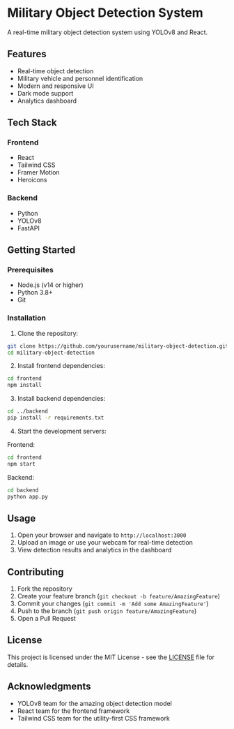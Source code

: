 # Military Object Detection System

A real-time military object detection system using YOLOv8 and React.

## Features

- Real-time object detection
- Military vehicle and personnel identification
- Modern and responsive UI
- Dark mode support
- Analytics dashboard

## Tech Stack

### Frontend
- React
- Tailwind CSS
- Framer Motion
- Heroicons

### Backend
- Python
- YOLOv8
- FastAPI

## Getting Started

### Prerequisites
- Node.js (v14 or higher)
- Python 3.8+
- Git

### Installation

1. Clone the repository:
```bash
git clone https://github.com/yourusername/military-object-detection.git
cd military-object-detection
```

2. Install frontend dependencies:
```bash
cd frontend
npm install
```

3. Install backend dependencies:
```bash
cd ../backend
pip install -r requirements.txt
```

4. Start the development servers:

Frontend:
```bash
cd frontend
npm start
```

Backend:
```bash
cd backend
python app.py
```

## Usage

1. Open your browser and navigate to `http://localhost:3000`
2. Upload an image or use your webcam for real-time detection
3. View detection results and analytics in the dashboard

## Contributing

1. Fork the repository
2. Create your feature branch (`git checkout -b feature/AmazingFeature`)
3. Commit your changes (`git commit -m 'Add some AmazingFeature'`)
4. Push to the branch (`git push origin feature/AmazingFeature`)
5. Open a Pull Request

## License

This project is licensed under the MIT License - see the [LICENSE](LICENSE) file for details.

## Acknowledgments

- YOLOv8 team for the amazing object detection model
- React team for the frontend framework
- Tailwind CSS team for the utility-first CSS framework 